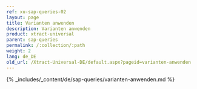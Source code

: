 ```yaml
---
ref: xu-sap-queries-02
layout: page
title: Varianten anwenden
description: Varianten anwenden
product: xtract-universal
parent: sap-queries
permalink: /:collection/:path
weight: 2
lang: de_DE
old_url: /Xtract-Universal-DE/default.aspx?pageid=varianten-anwenden
---
```

{% _includes/_content/de/sap-queries/varianten-anwenden.md %}

